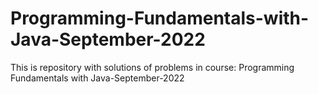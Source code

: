 # Programming-Fundamentals-with-Java-September-2022
This is repository with solutions of problems in course: Programming Fundamentals with Java-September-2022
